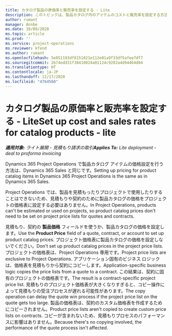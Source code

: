 ```yaml
---
title: カタログ製品の原価率と販売率を設定する - Lite
description: このトピックは、製品カタログ内のアイテムのコストと販売率を設定する方法に関する情報を提供します。
author: rumant
manager: Annbe
ms.date: 10/09/2020
ms.topic: article
ms.prod: ''
ms.service: project-operations
ms.reviewer: kfend
ms.author: rumant
ms.openlocfilehash: 5e851193df8151821e112e01a9f33df5afee7df7
ms.sourcegitcommit: 2b74edd31f38410024a01124c9202a4d94464d04
ms.translationtype: HT
ms.contentlocale: ja-JP
ms.lasthandoff: 12/17/2020
ms.locfileid: "4764560"
---
```

# <a name="set-up-cost-and-sales-rates-for-catalog-products---lite"></a><span data-ttu-id="a610c-103">カタログ製品の原価率と販売率を設定する - Lite</span><span class="sxs-lookup"><span data-stu-id="a610c-103">Set up cost and sales rates for catalog products - lite</span></span>

<span data-ttu-id="a610c-104">_**適用対象:** ライト展開 - 見積もり請求の取引_</span><span class="sxs-lookup"><span data-stu-id="a610c-104">_**Applies To:** Lite deployment - deal to proforma invoicing_</span></span>


<span data-ttu-id="a610c-105">Dynamics 365 Project Operations で製品カタログ アイテムの価格設定を行う方法は、Dynamics 365 Sales と同じです。</span><span class="sxs-lookup"><span data-stu-id="a610c-105">Setting up pricing for product catalog items in Dynamics 365 Project Operations is the same as in Dynamics 365 Sales.</span></span>

<span data-ttu-id="a610c-106">Project Operations では、製品を見積もったりプロジェクトで使用したりすることはできないため、見積もりや契約のために製品カタログの価格をプロジェクトの価格表に設定する必要はありません。</span><span class="sxs-lookup"><span data-stu-id="a610c-106">In Project Operations, products can't be estimated or used on projects, so product catalog prices don't need to be set on project price lists for quotes and contracts.</span></span>

<span data-ttu-id="a610c-107">見積もり、契約の **製品価格** フィールドを使うか、製品カタログの価格を設定します。</span><span class="sxs-lookup"><span data-stu-id="a610c-107">Use the **Product Price** field of a quote, contract, or account to set up product catalog prices.</span></span> <span data-ttu-id="a610c-108">プロジェクト価格表に製品カタログの価格を設定しないでください。</span><span class="sxs-lookup"><span data-stu-id="a610c-108">Don't set up product catalog prices in the project price lists.</span></span> <span data-ttu-id="a610c-109">プロジェクトの価格表は、Project Operations 専用です。</span><span class="sxs-lookup"><span data-stu-id="a610c-109">Project price lists are exclusive to Project Operations.</span></span> <span data-ttu-id="a610c-110">アプリケーション固有のビジネス ロジックは、価格表を見積もりから契約にコピーします。</span><span class="sxs-lookup"><span data-stu-id="a610c-110">Application-specific business logic copies the price lists from a quote to a contract.</span></span> <span data-ttu-id="a610c-111">この結果は、契約に固有のプロジェクトの価格表です。</span><span class="sxs-lookup"><span data-stu-id="a610c-111">The result is a contract-specific project price list.</span></span> <span data-ttu-id="a610c-112">見積もりのプロジェクト価格表が大きくなりすぎると、コピー操作によって見積もりの受注プロセスが遅れる可能性があります。</span><span class="sxs-lookup"><span data-stu-id="a610c-112">The copy operation can delay the quote win process if the project price list on the quote gets too large.</span></span> <span data-ttu-id="a610c-113">製品の価格表は、契約のカスタム価格表を作成するためにコピーされません。</span><span class="sxs-lookup"><span data-stu-id="a610c-113">Product price lists aren't copied to create custom price lists on contracts.</span></span> <span data-ttu-id="a610c-114">コピーが含まれないため、見積もりプロセスのパフォーマンスに影響はありません。</span><span class="sxs-lookup"><span data-stu-id="a610c-114">Because there's no copying involved, the performance of the quote process isn't affected.</span></span>
